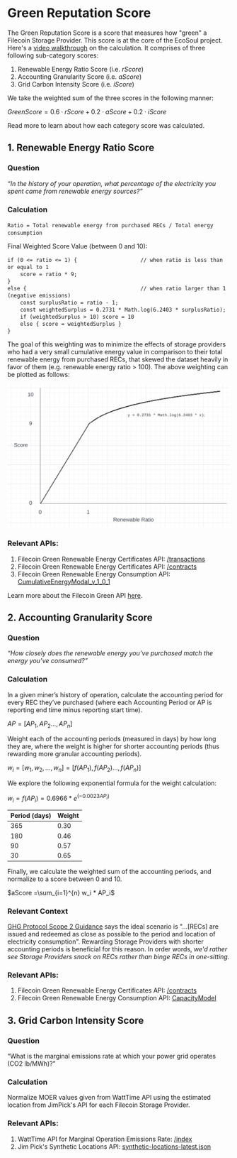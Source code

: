 # Green Reputation Score

The Green Reputation Score is a score that measures how "green" a Filecoin Storage Provider. This score is at the core of the EcoSoul project. Here's a [video walkthrough](https://www.youtube.com/watch?v=7c69p2dWuwI) on the calculation. It comprises of three following sub-category scores:

1. Renewable Energy Ratio Score (i.e. _rScore_)
2. Accounting Granularity Score (i.e. _aScore_)
3. Grid Carbon Intensity Score (i.e. _iScore_)

We take the weighted sum of the three scores in the following manner:

$Green Score = 0.6 \cdot rScore + 0.2 \cdot aScore + 0.2 \cdot iScore$

Read more to learn about how each category score was calculated.

## 1. Renewable Energy Ratio Score

### Question

_“In the history of your operation, what percentage of the electricity you spent came from renewable energy sources?”_

### Calculation

`Ratio = Total renewable energy from purchased RECs / Total energy consumption`

Final Weighted Score Value (between 0 and 10):

```
if (0 <= ratio <= 1) {                    // when ratio is less than or equal to 1
    score = ratio * 9;
}
else {                                    // when ratio larger than 1 (negative emissions)
    const surplusRatio = ratio - 1;
    const weightedSurplus = 0.2731 * Math.log(6.2403 * surplusRatio);
    if (weightedSurplus > 10) score = 10
    else { score = weightedSurplus }
}
```

The goal of this weighting was to minimize the effects of storage providers who had a very small cumulative energy value in comparison to their total renewable energy from purchased RECs, that skewed the dataset heavily in favor of them (e.g. renewable energy ratio > 100). The above weighting can be plotted as follows:

![diagram for weighted ratio score](assets/diagram1.png)

### Relevant APIs:

1.  Filecoin Green Renewable Energy Certificates API: [/transactions](https://proofs-api.zerolabs.green/swagger/#/Filecoin%20nodes/FilecoinNodesController_getTransactions)
2.  Filecoin Green Renewable Energy Certificates API: [/contracts](https://proofs-api.zerolabs.green/swagger/#/Filecoin%20nodes/FilecoinNodesController_findOneWithContracts)
3.  Filecoin Green Renewable Energy Consumption API: [CumulativeEnergyModal_v_1_0_1](https://api.filecoin.energy/docs/#/default/modelsExport)

Learn more about the Filecoin Green API [here](https://filecoin-green.gitbook.io/filecoin-green-documentation/).

## 2. Accounting Granularity Score

### Question

_“How closely does the renewable energy you’ve purchased match the energy you’ve consumed?”_

### Calculation

In a given miner’s history of operation, calculate the accounting period for every REC they’ve purchased (where each Accounting Period or AP is reporting end time minus reporting start time).

$AP = [AP_1, AP_2 …, AP_n]$

Weight each of the accounting periods (measured in days) by how long they are, where the weight is higher for shorter accounting periods (thus rewarding more granular accounting periods).

$w_i = [w_1, w_2, …, w_n] = [f(AP_1), f(AP_2) …, f(AP_n)]$

We explore the following exponential formula for the weight calculation:

$w_i = f(AP_i) = 0.6966 * e^{(-0.0023 AP_i)}$

| Period (days) | Weight |
| ------------- | ------ |
| 365           | 0.30   |
| 180           | 0.46   |
| 90            | 0.57   |
| 30            | 0.65   |

Finally, we calculate the weighted sum of the accounting periods, and normalize to a score between 0 and 10.

$aScore =\sum_{i=1}^{n} w_i * AP_i$

### Relevant Context

[GHG Protocol Scope 2 Guidance](https://ghgprotocol.org/scope_2_guidance) says the ideal scenario is "...[RECs] are issued and redeemed as close as possible to the period and location of electricity consumption". Rewarding Storage Providers with shorter accounting periods is beneficial for this reason. In order words, _we'd rather see Storage Providers snack on RECs rather than binge RECs in one-sitting._

### Relevant APIs:

1.  Filecoin Green Renewable Energy Certificates API: [/contracts](https://proofs-api.zerolabs.green/swagger/#/Filecoin%20nodes/FilecoinNodesController_findOneWithContracts)
2.  Filecoin Green Renewable Energy Consumption API: [CapacityModel](https://api.filecoin.energy/docs/#/default/modelsExport)

## 3. Grid Carbon Intensity Score

### Question

“What is the marginal emissions rate at which your power grid operates (CO2 lb/MWh)?”

### Calculation

Normalize MOER values given from WattTime API using the estimated location from JimPick's API for each Filecoin Storage Provider.

### Relevant APIs:

1. WattTime API for Marginal Operation Emissions Rate: [/index](https://api2.watttime.org/v2/index)
2. Jim Pick's Synthetic Locations API: [synthetic-locations-latest.json](https://provider-quest.s3.us-west-2.amazonaws.com/dist/geoip-lookups/synthetic-locations-latest.json)
